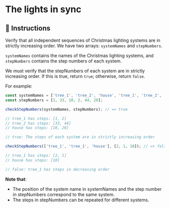 # The lights in sync

## 🔢 Instructions

Verify that all independent sequences of Christmas lighting systems are in strictly increasing order. We have two arrays: `systemNames` and `stepNumbers`.

`systemNames` contains the names of the Christmas lighting systems, and `stepNumbers` contains the step numbers of each system.

We must verify that the stepNumbers of each system are in strictly increasing order. If this is true, return `true`; otherwise, return `false`.

For example:

```javascript
const systemNames = ['tree_1', 'tree_2', 'house', 'tree_1', 'tree_2', 'house'];
const stepNumbers = [1, 33, 10, 2, 44, 20];

checkStepNumbers(systemNames, stepNumbers); // => true

// tree_1 has steps: [1, 2]
// tree_2 has steps: [33, 44]
// house has steps: [10, 20]

// true: The steps of each system are in strictly increasing order

checkStepNumbers(['tree_1', 'tree_1', 'house'], [2, 1, 10]); // => false

// tree_1 has steps: [2, 1]
// house has steps: [10]

// false: tree_1 has steps in decreasing order
```

**Note that**:

- The position of the system name in systemNames and the step number in stepNumbers correspond to the same system.
- The steps in stepNumbers can be repeated for different systems.
